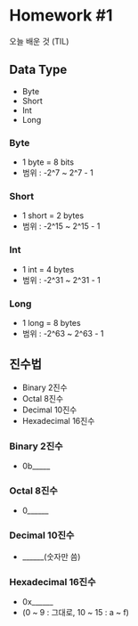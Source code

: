 # Homework #1
오늘 배운 것 (TIL)
## Data Type
- Byte
- Short
- Int
- Long
### Byte
- 1 byte = 8 bits
- 범위 : -2^7 ~ 2^7 - 1
### Short
- 1 short = 2 bytes
- 범위 : -2^15 ~ 2^15 - 1
### Int
- 1 int = 4 bytes
- 범위 : -2^31 ~ 2^31 - 1
### Long
- 1 long = 8 bytes
- 범위 : -2^63 ~ 2^63 - 1
## 진수법
- Binary 2진수
- Octal 8진수
- Decimal 10진수
- Hexadecimal 16진수
### Binary 2진수
- 0b_____
### Octal 8진수
- 0______
### Decimal 10진수
- ______(숫자만 씀)
### Hexadecimal 16진수
- 0x______
- (0 ~ 9 : 그대로, 10 ~ 15 : a ~ f)
